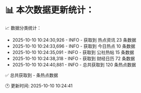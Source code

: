 📊 本次数据更新统计：
==========================

📈 数据分类统计：
- 2025-10-10 10:24:30,926 - INFO - 获取到 热点资讯 23 条数据
- 2025-10-10 10:24:33,696 - INFO - 获取到 今日热点 10 条数据
- 2025-10-10 10:24:35,091 - INFO - 获取到 公社热帖 15 条数据
- 2025-10-10 10:24:38,318 - INFO - 获取到 财经日历 72 条数据
- 2025-10-10 10:24:40,881 - INFO - 总共获取到 120 条热点数据

✅ 总共获取到 - 条热点数据

🕐 更新时间: 2025-10-10 10:24:41

